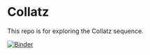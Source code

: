 # Collatz

This repo is for exploring the Collatz sequence.

[![Binder](http://mybinder.org/badge.svg)](http://mybinder.org/repo/gulley/collatz)
